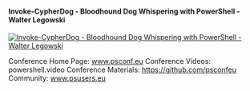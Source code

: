 ﻿#### Invoke-CypherDog - Bloodhound Dog Whispering with PowerShell - Walter Legowski

[![Invoke-CypherDog - Bloodhound Dog Whispering with PowerShell - Walter Legowski](https://i1.ytimg.com/vi/pFMqt9TyMb0/hqdefault.jpg "Invoke-CypherDog - Bloodhound Dog Whispering with PowerShell - Walter Legowski")](https://www.youtube.com/watch?v=pFMqt9TyMb0)

Conference Home Page: www.psconf.eu
Conference Videos: powershell.video
Conference Materials: https://github.com/psconfeu
Community: www.psusers.eu


